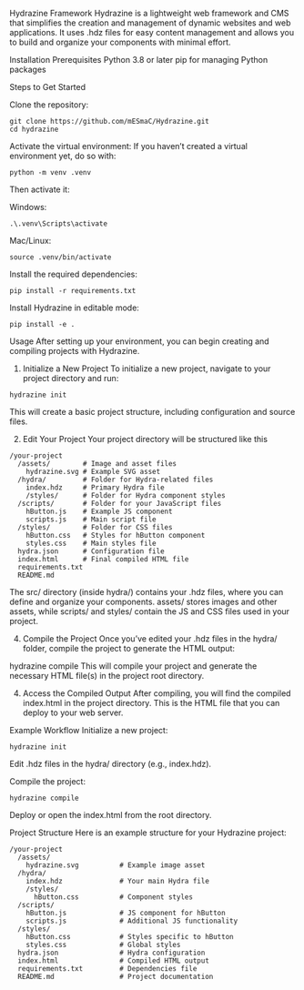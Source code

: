 Hydrazine Framework
Hydrazine is a lightweight web framework and CMS that simplifies the creation and management of dynamic websites and web applications. It uses .hdz files for easy content management and allows you to build and organize your components with minimal effort.

Installation
Prerequisites
Python 3.8 or later
pip for managing Python packages

Steps to Get Started

Clone the repository:
```
git clone https://github.com/mESmaC/Hydrazine.git
cd hydrazine
```
Activate the virtual environment: If you haven’t created a virtual environment yet, do so with:
```
python -m venv .venv
```
Then activate it:

Windows:
```
.\.venv\Scripts\activate
```

Mac/Linux:
```
source .venv/bin/activate
```
Install the required dependencies:
```
pip install -r requirements.txt
```
Install Hydrazine in editable mode:
```
pip install -e .
```
Usage
After setting up your environment, you can begin creating and compiling projects with Hydrazine.

1. Initialize a New Project
To initialize a new project, navigate to your project directory and run:

```
hydrazine init
```
This will create a basic project structure, including configuration and source files.

2. Edit Your Project
Your project directory will be structured like this

```
/your-project
  /assets/        # Image and asset files
    hydrazine.svg # Example SVG asset
  /hydra/         # Folder for Hydra-related files
    index.hdz     # Primary Hydra file
    /styles/      # Folder for Hydra component styles
  /scripts/       # Folder for your JavaScript files
    hButton.js    # Example JS component
    scripts.js    # Main script file
  /styles/        # Folder for CSS files
    hButton.css   # Styles for hButton component
    styles.css    # Main styles file
  hydra.json      # Configuration file
  index.html      # Final compiled HTML file
  requirements.txt
  README.md
```
The src/ directory (inside hydra/) contains your .hdz files, where you can define and organize your components. assets/ stores images and other assets, while scripts/ and styles/ contain the JS and CSS files used in your project.

4. Compile the Project
Once you’ve edited your .hdz files in the hydra/ folder, compile the project to generate the HTML output:

hydrazine compile
This will compile your project and generate the necessary HTML file(s) in the project root directory.

4. Access the Compiled Output
After compiling, you will find the compiled index.html in the project directory. This is the HTML file that you can deploy to your web server.

Example Workflow
Initialize a new project:
```
hydrazine init
```
Edit .hdz files in the hydra/ directory (e.g., index.hdz).

Compile the project:
```
hydrazine compile
```
Deploy or open the index.html from the root directory.

Project Structure
Here is an example structure for your Hydrazine project:
```
/your-project
  /assets/
    hydrazine.svg          # Example image asset
  /hydra/
    index.hdz              # Your main Hydra file
    /styles/
      hButton.css          # Component styles
  /scripts/
    hButton.js             # JS component for hButton
    scripts.js             # Additional JS functionality
  /styles/
    hButton.css            # Styles specific to hButton
    styles.css             # Global styles
  hydra.json               # Hydra configuration
  index.html               # Compiled HTML output
  requirements.txt         # Dependencies file
  README.md                # Project documentation
```
